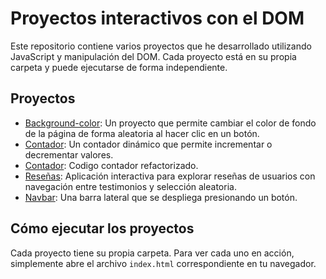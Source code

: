 # Proyectos interactivos con el DOM

Este repositorio contiene varios proyectos que he desarrollado utilizando JavaScript y manipulación del DOM. Cada proyecto está en su propia carpeta y puede ejecutarse de forma independiente.

## Proyectos

- [Background-color](./01-randomColor): Un proyecto que permite cambiar el color de fondo de la página de forma aleatoria al hacer clic en un botón.
- [Contador](./02-counter): Un contador dinámico que permite incrementar o decrementar valores.
- [Contador](./02-counterOptimizado): Codigo contador refactorizado.
- [Reseñas](./03-reviews): Aplicación interactiva para explorar reseñas de usuarios con navegación entre testimonios y selección aleatoria.
- [Navbar](./04-nav-grid): Una barra lateral que se despliega presionando un botón.

## Cómo ejecutar los proyectos

Cada proyecto tiene su propia carpeta. Para ver cada uno en acción, simplemente abre el archivo `index.html` correspondiente en tu navegador.
